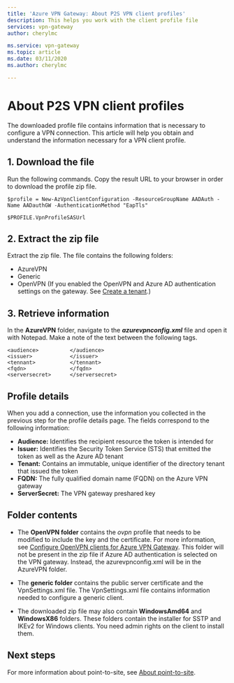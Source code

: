 ```yaml
---
title: 'Azure VPN Gateway: About P2S VPN client profiles'
description: This helps you work with the client profile file
services: vpn-gateway
author: cherylmc

ms.service: vpn-gateway
ms.topic: article
ms.date: 03/11/2020
ms.author: cherylmc

---
```

# About P2S VPN client profiles

The downloaded profile file contains information that is necessary to configure a VPN connection. This article will help you obtain and understand the information necessary for a VPN client profile.

## 1. Download the file

Run the following commands. Copy the result URL to your browser in order to download the profile zip file.

```azurepowershell-interactive
$profile = New-AzVpnClientConfiguration -ResourceGroupName AADAuth -Name AADauthGW -AuthenticationMethod "EapTls"
   
$PROFILE.VpnProfileSASUrl
```

## 2. Extract the zip file

Extract the zip file. The file contains the following folders:

* AzureVPN
* Generic
* OpenVPN (If you enabled the OpenVPN and Azure AD authentication settings on the gateway. See [Create a tenant](openvpn-azure-ad-tenant.md).)

## 3. Retrieve information

In the **AzureVPN** folder, navigate to the ***azurevpnconfig.xml*** file and open it with Notepad. Make a note of the text between the following tags.

```
<audience>          </audience>
<issuer>            </issuer>
<tennant>           </tennant>
<fqdn>              </fqdn>
<serversecret>      </serversecret>
```

## Profile details

When you add a connection, use the information you collected in the previous step for the profile details page. The fields correspond to the following information:

   * **Audience:** Identifies the recipient resource the token is intended for
   * **Issuer:** Identifies the Security Token Service (STS) that emitted the token as well as the Azure AD tenant
   * **Tenant:** Contains an immutable, unique identifier of the directory tenant that issued the token
   * **FQDN:** The fully qualified domain name (FQDN) on the Azure VPN gateway
   * **ServerSecret:** The VPN gateway preshared key

## Folder contents

* The **OpenVPN folder** contains the *ovpn* profile that needs to be modified to include the key and the certificate. For more information, see [Configure OpenVPN clients for Azure VPN Gateway](vpn-gateway-howto-openvpn-clients.md#windows). This folder will not be present in the zip file if Azure AD authentication is selected on the VPN gateway. Instead, the azurevpnconfig.xml will be in the AzureVPN folder.

* The **generic folder** contains the public server certificate and the VpnSettings.xml file. The VpnSettings.xml file contains information needed to configure a generic client.

* The downloaded zip file may also contain **WindowsAmd64** and **WindowsX86** folders. These folders contain the installer for SSTP and IKEv2 for Windows clients. You need admin rights on the client to install them.

## Next steps

For more information about point-to-site, see [About point-to-site](point-to-site-about.md).
